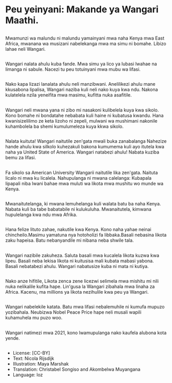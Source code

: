 # Peu yeinyani: Makande ya Wangari Maathi.

##
Mwamunzi wa malundu ni malundu yamainyani mwa naha Kenya mwa East Africa, mwanana wa musizani nabelekanga mwa ma simu ni bomahe. Libizo lahae neli Wangari.

##
Wangari nalata ahulu kuba fande. Mwa simu ya lico ya lubasi lwahae na limanga ni sabule. Nacezi tu peu totuinyani mwa mubu wa lifasi.

##
Nako kapa lizazi lanalata ahulu neli manzibwani. Anelilikezi ahulu mane kkusabona lipalisa, Wangari naziba kuli neli nako kuya kwa ndu. Nakona kulatelela nzila yeneifita mwa masimu, kufitta nuka asafitile.

##
Wangari neli mwana yana ni zibo mi nasakoni kulibelela kuya kwa sikolo. Kono bomahe ni bondatahe nebabata kuli haine ni kubatusa kwandu. Hana kwanisizelilimo ze keta lizoho ni zepeli, mulwani wa mushimani nakonile kuhambolela ba shemi kumulumeleza kuya kkwa sikolo.

##
Nalata kuituta! Wangari naitutile zen'gata mwali buka zanabalanga Nahezize hande ahulu kwa silkolo kuhezakuli bakona kumumema kuli ayo itutela kwa naha ya United State of America. Wangari natabezi ahulu! Nabata kuziba bemu za lifasi.

##
Fa sikolo sa American University Wangarii naitutile lika zen'gata. Naituta licalo ni mwa ku licalela. Nahupulanga ni mwana calelanga: Kubapala lipapali niba lwani bahae mwa muluti wa likota mwa mushitu wo munde wa Kenya.

##
Mwanaitutelanga, ki mwana lemuhelanga kuli walata batu ba naha Kenya. Nabata kuli ba tabe babatabile ni kulukuluha. Mwanaitutela, kimwana hupulelanga kwa ndu mwa Afrika.

##
Hana felize lituto zahae, nakutile kwa Kenya. Kono naha yahae neinai chincheilo.Masimu yamatuna nya hotoholizi fa libbaka.Basali nebasina likota zaku hapeisa. Batu nebanyandile mi nibana neba shwile tala.

##
Wangari nazibile zakuheza. Saluta basali mwa kucalela likota kuzwa kwa lipeu. Basali neba lekisa likota ni kuitusisa mali kubata mabasi yabona. Basali nebatabezi ahulu. Wangari nabatusize kuba ni mata ni kutiya.

##
Nako anze hifitile, Likota zenca zene licezwi selimela mwa mishitu mi nili nuka nelikalile kufita hape. Lin'gusa la Wangari zibahala mwa linaha za Africa. Kacenu, ma millions ya likota nezihulile kwa peu ya Wangari.

##
Wangari nabelekile katata. Batu mwa lifasi nebalemuhile ni kumufa mupuzo yozibahala. Neubizwa Nobel Peace Price hape neli musali wapili kuhamuhela mu puzo woo.

##
Wangari natimezi mwa 2021, kono lwamupulanga nako kaufela alubona kota yende.

##
* License: [CC-BY]
* Text: Nicola Rijsdijk
* Illustration: Maya Marshak
* Translation: Christabel Songiso and Akombelwa Muyangana
* Language: loz
